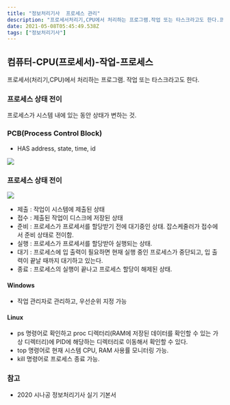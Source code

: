 ```yaml
---
title: "정보처리기사  프로세스 관리"
description: "프로세서처리기,CPU에서 처리하는 프로그램.작업 또는 타스크라고도 한다.프로세스 상태 전이는 프로세스가 시스템 내에 있는 동안 상태가 변하는 것. 제출  작업이 시스템에 제출된 상태접수  제출된 작업이 디스크에 저장된 상태준비  프로세스가 프로세서를 할당받기 "
date: 2021-05-08T05:45:49.538Z
tags: ["정보처리기사"]
---
```

## 컴퓨터-CPU(프로세서)-작업-프로세스
프로세서(처리기,CPU)에서 처리하는 프로그램.
작업 또는 타스크라고도 한다.

### 프로세스 상태 전이
프로세스가 시스템 내에 있는 동안 상태가 변하는 것. 

### PCB(Process Control Block)
- HAS address, state, time, id

![](/velogimages/fbdd25b3-ac5f-4e76-b0d4-602f9c53db3d-image.png)

### 프로세스 상태 전이
![](/velogimages/d4b5e4a9-b8dc-43ef-be94-dc832950f898-image.png)
- 제출 : 작업이 시스템에 제출된 상태
- 접수 : 제출된 작업이 디스크에 저장된 상태
- 준비 : 프로세스가 프로세서를 할당받기 전에 대기중인 상태. 잡스케줄러가 접수에서 준비 상태로 전이함.
- 실행 : 프로세스가 프로세서를 할당받아 실행되는 상태. 
- 대기 : 프로세스에 입 출력이 필요하면 현재 실행 중인 프로세스가 중단되고, 입 출력이 끝날 때까지 대기하고 있는다. 
- 종료 : 프로세스의 실행이 끝나고 프로세스 할당이 해제된 상태.

#### Windows
- 작업 관리자로 관리하고, 우선순위 지정 가능

#### Linux
- ps 명령어로 확인하고 proc 디렉터리(RAM에 저장된 데이터를 확인할 수 있는 가상 디렉터리)에 PID에 해당하는 디렉터리로 이동해서 확인할 수 있다. 
- top 명령어로 현재 시스템 CPU, RAM 사용률 모니터링 가능. 
- kill 명령어로 프로세스 종료 가능. 

### 참고
- 2020 시나공 정보처리기사 실기 기본서 
